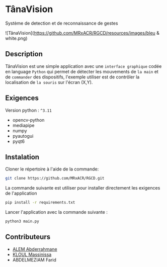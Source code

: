 
# TânaVision
Système de detection et de reconnaissance de gestes

![TânaVision](https://github.com/MRxACR/RGCD/resources/images/bleu & white.png)

## Description
TânaVision est une simple application avec une `interface graphique` codée en language `Python` qui permet de détecter les mouvements de `la main` et de `commander` des dispositifs, l'exemple utiliser est de contrôler la localisation de `la souris` sur l'écran (X,Y).

## Exigences 

Version python : `^3.11`

- opencv-python
- mediapipe
- numpy
- pyautogui
- pyqt6

## Instalation

Cloner le répertoire à l'aide de la commande:
```bash  
git clone https://github.com/MRxACR/RGCD.git
```

La commande suivante est utiliser pour installer directement les exigences de l'application

```bash  
pip install -r requirements.txt
```

Lancer l'application avec la commande suivante : 
```bash  
python3 main.py
```

## Contributeurs
- [ALEM Abderrahmane](https://twitter.com/acrabdou)
- [KLOUL Massinissa](https://twitter.com/MgSnake_22)
- ABDELMEZIAM Farid
